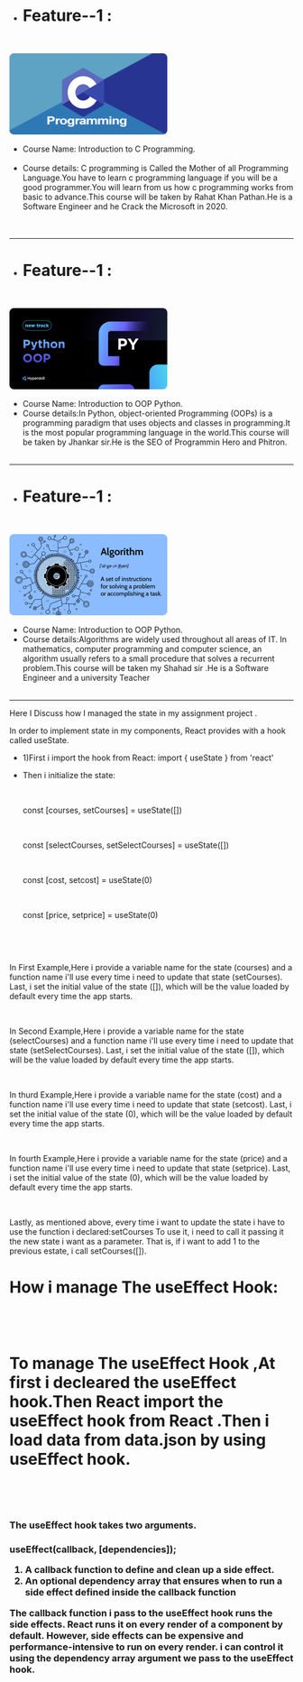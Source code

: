 <ul>
<li><h1 className="text-2xl">Feature--1 : </h1></li><br>
</ul>
<img src="Rectangle 2-2.png">
<ul>

<li>Course Name: Introduction to C Programming.</li><br>
<li>Course details: C programming is Called the Mother of all Programming Language.You have to learn c programming language if you will be a good programmer.You will learn from us how c programming works from basic to advance.This course will be taken by Rahat Khan Pathan.He is a Software Engineer and he Crack the Microsoft in 2020.</li><br><br>
</ul>
<hr>

<ul>
<li ><h1 className="text-2xl">Feature--1 : </h1> </li><br>
</ul>

<img src="Rectangle 2.png">
<ul>
<li>Course Name: Introduction to OOP Python.<br></li>
<li>Course details:In Python, object-oriented Programming (OOPs) is a programming paradigm that uses objects and classes in programming.It is the most popular programming language in the world.This course will be taken by Jhankar sir.He is the SEO of Programmin Hero and Phitron.</li><br>
</ul>
<hr>
<ul>
<li ><h1 className="text-2xl">Feature--1 : </h1> </li><br>
</ul>

<img src="Rectangle 2-3.png">
<ul>
<li>Course Name: Introduction to OOP Python.<br></li>
<li>Course details:Algorithms are widely used throughout all areas of IT. In mathematics, computer programming and computer science, an algorithm usually refers to a small procedure that solves a recurrent problem.This course will be taken my Shahad sir .He is a Software Engineer and a university Teacher</li><br>
</ul>
<hr>

<p> Here I Discuss how I managed the state in my assignment project .</p>
<p>In order to implement state in my components, React provides with a hook called useState. </p>
<ul>
<li>1)First i import the hook from React: import { useState } from 'react' </li>
<li><p>Then i initialize the state:</p><br>  
  <p>const [courses, setCourses] = useState([])</p><br>
 <p> const [selectCourses, setSelectCourses] = useState([])</p><br>
 <p> const [cost, setcost] = useState(0)</p><br>
  <p> const [price, setprice] = useState(0)</p><br>
  </li>
</ul><br>
<p>In First Example,Here i provide a variable name for the state (courses) and a function name i'll use every time i need to update that state (setCourses). Last, i set the initial value of the state ([]), which will be the value loaded by default every time the app starts.</p><br>
<p>In Second Example,Here i provide a variable name for the state (selectCourses) and a function name i'll use every time i need to update that state (setSelectCourses). Last, i set the initial value of the state ([]), which will be the value loaded by default every time the app starts.</p><br>
<p>In thurd Example,Here i provide a variable name for the state (cost) and a function name i'll use every time i need to update that state (setcost). Last, i set the initial value of the state (0), which will be the value loaded by default every time the app starts.</p><br>
<p>In fourth Example,Here i provide a variable name for the state (price) and a function name i'll use every time i need to update that state (setprice). Last, i set the initial value of the state (0), which will be the value loaded by default every time the app starts.</p><br>
<p>Lastly, as mentioned above, every time i want to update the state i have to use the function i declared:setCourses To use it, i  need to call it passing it the new state i want as a parameter. That is, if i want to add 1 to the previous estate, i call setCourses([]). </p>
 
 <h1>How i manage The useEffect Hook:<h1><br>
<p>To manage The useEffect Hook ,At first i decleared the useEffect hook.Then React import the  useEffect hook from React
.Then i load data from data.json by using useEffect hook.<p><br>
<h3>The useEffect hook takes two arguments. <h3>
<p>useEffect(callback, [dependencies]); </p>
<ol>
<li>A callback function to define and clean up a side effect.</li>

<li>An optional dependency array that ensures when to run a side effect defined inside the callback function</li>

</ol>
<p>The callback function i pass to the useEffect hook runs the side effects. React runs it on every render of a component by default. However, side effects can be expensive and performance-intensive to run on every render. i can control it using the dependency array argument we pass to the useEffect hook.</p>